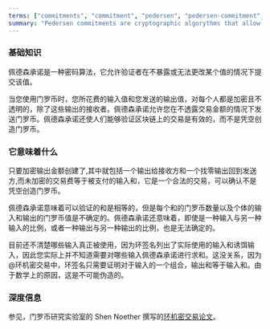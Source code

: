```yaml
---
terms: ["commitments", "commitment", "pedersen", "pedersen-commitment", "pedersen-commitments"]
summary: "Pedersen commitments are cryptographic algorythms that allow a prover to commit to a certain value without revealing it or being able to change it"
---
```


### 基础知识

佩德森承诺是一种密码算法，它允许验证者在不暴露或无法更改某个值的情况下提交该值。

当您使用门罗币时，您所花费的输入值和您发送的输出值，对每个人都是加密且不透明的，除了这些输出的接收者。佩德森承诺允许您在不透露交易金额的情况下发送门罗币。佩德森承诺还使人们能够验证区块链上的交易是有效的，而不是凭空创造门罗币。

### 它意味着什么

只要加密输出金额创建了,其中就包括一个输出给接收方和一个找零输出回到发送方,而未加密的交易费等于被支付的输入和，它是一个合法的交易，可以确认不是凭空创造门罗币。

佩德森承诺意味着可以验证的和是相等的，但是每个和的门罗币数量以及个体的输入和输出的门罗币值是不确定的。佩德森承诺还意味着，即使是一种输入与另一种输入的比例，或者一种输出与另一种输出的比例，也是无法确定的。

目前还不清楚哪些输入真正被使用，因为环签名列出了实际使用的输入和诱饵输入，因此您实际上并不知道需要对哪些输入佩德森承诺进行求和。这没关系，因为@环机密交易中，环签名只需要证明对于输入的一个组合，输出和等于输入和。由于数学上的原因，这是不可能伪造的。

### 深度信息

参见，门罗币研究实验室的 Shen Noether 撰写的[环机密交易论文](https://eprint.iacr.org/2015/1098.pdf)。
